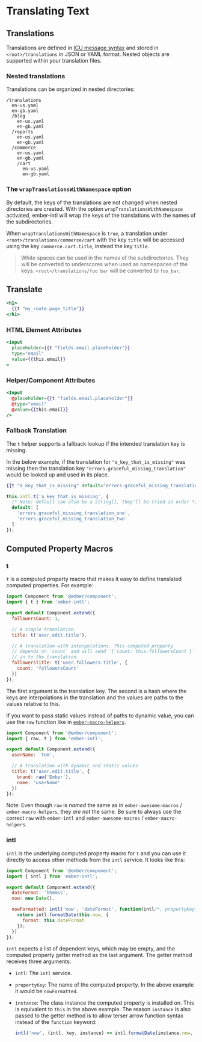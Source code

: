 # Translating Text

## Translations

Translations are defined in [ICU message syntax](https://formatjs.io/docs/core-concepts/icu-syntax) and stored in
`<root>/translations` in JSON or YAML format. Nested objects are supported within your translation files.


### Nested translations

Translations can be organized in nested directories:

```
/translations
  en-us.yaml
  en-gb.yaml
  /blog
    en-us.yaml
    en-gb.yaml
  /reports
    en-us.yaml
    en-gb.yaml
  /commerce
    en-us.yaml
    en-gb.yaml
    /cart
      en-us.yaml
      en-gb.yaml
```


### The `wrapTranslationsWithNamespace` option

By default, the keys of the translations are not changed when nested directories are created. With the option
`wrapTranslationsWithNamespace` activated, ember-intl will wrap the keys of the translations with the names of
the subdirectories.

When `wrapTranslationsWithNamespace` is `true`, a translation under `<root>/translations/commerce/cart`
with the key `title` will be accessed using the key `commerce.cart.title`, instead the key `title`.

> White spaces can be used in the names of the subdirectories.
> They will be converted to underscores when used as namespaces of the keys.
> `<root>/translations/foo bar` will be converted to `foo_bar`.


## Translate

```hbs
<h1>
  {{t "my_route.page_title"}}
</h1>
```


### HTML Element Attributes

```hbs
<input
  placeholder={{t "fields.email.placeholder"}}
  type="email"
  value={{this.email}}
>
```


### Helper/Component Attributes

```hbs
<Input
  @placeholder={{t "fields.email.placeholder"}}
  @type="email"
  @value={{this.email}}
/>
```


### Fallback Translation

The `t` helper supports a fallback lookup if the intended translation key is missing.

In the below example, if the translation for `"a_key_that_is_missing"` was missing then the translation key `"errors.graceful_missing_translation"` would be looked up and used in its place.

```hbs
{{t "a_key_that_is_missing" default="errors.graceful_missing_translation"}}
```

```js
this.intl.t('a_key_that_is_missing', {
  /* Note: default can also be a string[], they'll be tried in order */
  default: [
    'errors.graceful_missing_translation_one',
    'errors.graceful_missing_translation_two'
  ]
});
```


## Computed Property Macros

### t

`t` is a computed property macro that makes it easy to define translated
computed properties. For example:

```js
import Component from '@ember/component';
import { t } from 'ember-intl';

export default Component.extend({
  followersCount: 1,

  // A simple translation.
  title: t('user.edit.title'),

  // A translation with interpolations. This computed property
  // depends on `count` and will send `{ count: this.followersCount }`
  // in to the translation.
  followersTitle: t('user.followers.title', {
    count: 'followersCount'
  })
});
```

The first argument is the translation key. The second is a hash where the keys
are interpolations in the translation and the values are paths to the values
relative to this.

If you want to pass static values instead of paths to dynamic value, you can use
the `raw` function like in
[`ember-macro-helpers`](https://github.com/kellyselden/ember-macro-helpers#raw).

```js
import Component from '@ember/component';
import { raw, t } from 'ember-intl';

export default Component.extend({
  userName: 'Tom',

  // A translation with dynamic and static values
  title: t('user.edit.title', {
    brand: raw('Ember'),
    name: 'userName'
  })
});
```

Note: Even though `raw` is _named_ the same as in `ember-awesome-macros` /
`ember-macro-helpers`, they _are not_ the same. Be sure to always use the
correct `raw` with `ember-intl` and `ember-awesome-macros` / `ember-macro-helpers`.


### intl

`intl` is the underlying computed property macro for `t` and you can use it
directly to access other methods from the `intl` service. It looks like this:

```js
import Component from '@ember/component';
import { intl } from 'ember-intl';

export default Component.extend({
  dateFormat: 'hhmmss',
  now: new Date(),

  nowFormatted: intl('now', 'dateFormat', function(intl/*, propertyKey, instance */) {
    return intl.formatDate(this.now, {
      format: this.dateFormat
    });
  })
});
```

`intl` expects a list of dependent keys, which may be empty, and the computed
property getter method as the last argument. The getter method receives three
arguments:

- `intl`: The `intl` service.
- `propertyKey`: The name of the computed property. In the above example it
  would be `nowFormatted`.
- `instance`: The class instance the computed property is installed on. This is
  equivalent to `this` in the above example. The reason `instance` is also
  passed to the getter method is to allow terser arrow function syntax instead
  of the `function` keyword:

  ```js
  intl('now', (intl, key, instance) => intl.formatDate(instance.now, { format: 'hhmmss' }));
  ```
